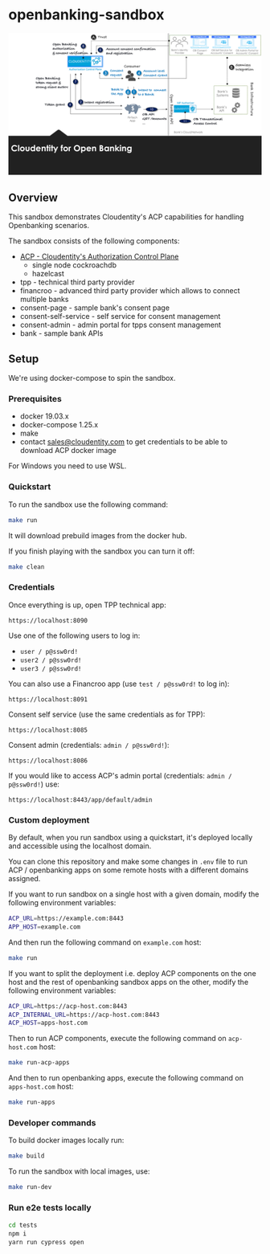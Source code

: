 # openbanking-sandbox

![alt Cool Sandbox diagram](https://raw.githubusercontent.com/cloudentity/openbanking-sandbox/master/docs/ob-sandbox-diagram.png)

## Overview

This sandbox demonstrates Cloudentity's ACP capabilities for handling Openbanking scenarios.

The sandbox consists of the following components:

* [ACP - Cloudentity's Authorization Control Plane](https://docs.authorization.cloudentity.com/)
  - single node cockroachdb
  - hazelcast
* tpp - technical third party provider
* financroo - advanced third party provider which allows to connect multiple banks
* consent-page - sample bank's consent page
* consent-self-service - self service for consent management
* consent-admin - admin portal for tpps consent management
* bank - sample bank APIs

## Setup

We're using docker-compose to spin the sandbox.

### Prerequisites

* docker 19.03.x
* docker-compose 1.25.x
* make
* contact sales@cloudentity.com to get credentials to be able to download ACP docker image

For Windows you need to use WSL.

### Quickstart

To run the sandbox use the following command:

```sh
make run
```

It will download prebuild images from the docker hub.

If you finish playing with the sandbox you can turn it off:

``` sh
make clean
```

### Credentials

Once everything is up, open TPP technical app:

```
https://localhost:8090
```

Use one of the following users to log in:
- `user / p@ssw0rd! `
- `user2 / p@ssw0rd! `
- `user3 / p@ssw0rd! `

You can also use a Financroo app (use `test / p@ssw0rd!` to log in):

```
https://localhost:8091
```

Consent self service (use the same credentials as for TPP):

```
https://localhost:8085
```

Consent admin (credentials: `admin / p@ssw0rd!`):

```
https://localhost:8086
```

If you would like to access ACP's admin portal (credentials: `admin / p@ssw0rd!`) use:

```
https://localhost:8443/app/default/admin
```

### Custom deployment

By default, when you run sandbox using a quickstart, it's deployed locally and
accessible using the localhost domain.

You can clone this repository and make some changes in `.env` file to run ACP /
openbanking apps on some remote hosts with a different domains assigned.

If you want to run sandbox on a single host with a given domain, modify the
following environment variables:

``` sh
ACP_URL=https://example.com:8443
APP_HOST=example.com
```

And then run the following command on `example.com` host:

``` sh
make run
```

If you want to split the deployment i.e. deploy ACP components on the one host
and the rest of openbanking sandbox apps on the other, modify the following
environment variables:

``` sh
ACP_URL=https://acp-host.com:8443
ACP_INTERNAL_URL=https://acp-host.com:8443
ACP_HOST=apps-host.com
```

Then to run ACP components, execute the following command on `acp-host.com`
host:

``` sh
make run-acp-apps
```

And then to run openbanking apps, execute the following command on
`apps-host.com` host:

``` sh
make run-apps
```

### Developer commands

To build docker images locally run:

```sh
make build
```

To run the sandbox with local images, use:

```sh
make run-dev
```

### Run e2e tests locally

``` sh
cd tests
npm i
yarn run cypress open
```
